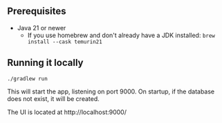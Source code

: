 ## Prerequisites
- Java 21 or newer
    - If you use homebrew and don't already have a JDK installed: `brew install --cask temurin21`

## Running it locally
`./gradlew run`

This will start the app, listening on port 9000.
On startup, if the database does not exist, it will be created. 

The UI is located at http://localhost:9000/
